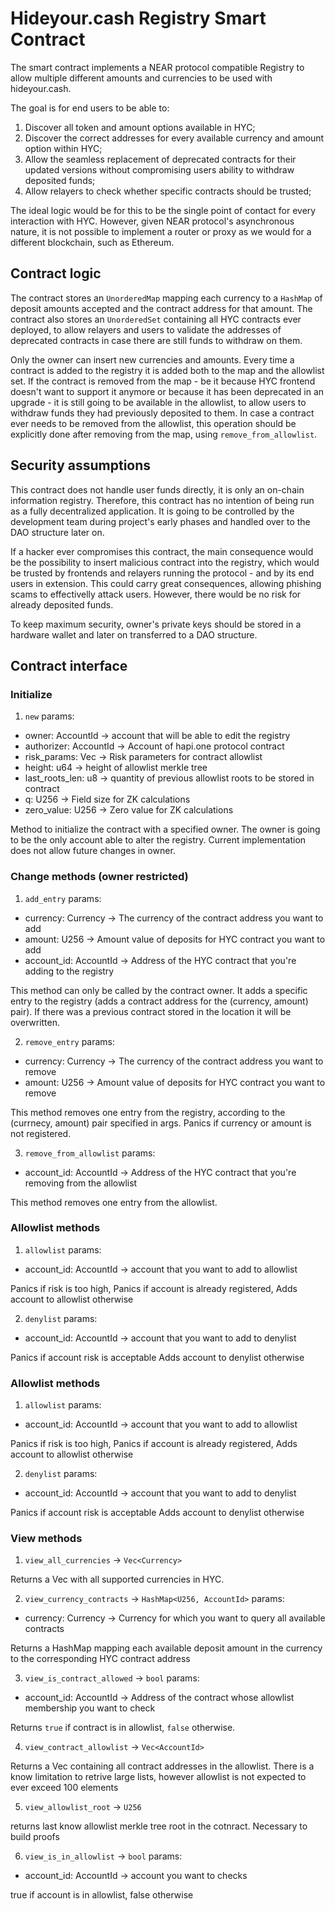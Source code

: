 # Hideyour.cash Registry Smart Contract

The smart contract implements a NEAR protocol compatible Registry to allow multiple different amounts and currencies to be used with hideyour.cash.

The goal is for end users to be able to:
1. Discover all token and amount options available in HYC;
2. Discover the correct addresses for every available currency and amount option within HYC;
3. Allow the seamless replacement of deprecated contracts for their updated versions without compromising users ability to withdraw deposited funds;
4. Allow relayers to check whether specific contracts should be trusted;

The ideal logic would be for this to be the single point of contact for every interaction with HYC. However, given NEAR protocol's asynchronous nature, it is not possible to implement a router or proxy as we would for a different blockchain, such as Ethereum.

## Contract logic
The contract stores an `UnorderedMap` mapping each currency to a `HashMap` of deposit amounts accepted and the contract address for that amount.
The contract also stores an `UnorderedSet` containing all HYC contracts ever deployed, to allow relayers and users to validate the addresses of deprecated contracts in case there are still funds to withdraw on them.

Only the owner can insert new currencies and amounts.
Every time a contract is added to the registry it is added both to the map and the allowlist set. If the contract is removed from the map - be it because HYC frontend doesn't want to support it anymore or because it has been deprecated in an upgrade - it is still going to be available in the allowlist, to allow users to withdraw funds they had previously deposited to them.
In case a contract ever needs to be removed from the allowlist, this operation should be explicitly done after removing from the map, using `remove_from_allowlist`.

## Security assumptions
This contract does not handle user funds directly, it is only an on-chain information registry. Therefore, this contract has no intention of being run as a fully decentralized application. It is going to be controlled by the development team during project's early phases and handled over to the DAO structure later on.

If a hacker ever compromises this contract, the main consequence would be the possibility to insert malicious contract into the registry, which would be trusted by frontends and relayers running the protocol - and by its end users in extension. This could carry great consequences, allowing phishing scams to effectivelly attack users. However, there would be no risk for already deposited funds.

To keep maximum security, owner's private keys should be stored in a hardware wallet and later on transferred to a DAO structure.

## Contract interface

### Initialize
1. `new`
params:
  - owner: AccountId -> account that will be able to edit the registry
  - authorizer: AccountId -> Account of hapi.one protocol contract
  - risk_params: Vec<CategoryRisk> -> Risk parameters for contract allowlist
  - height: u64 -> height of allowlist merkle tree
  - last_roots_len: u8 -> quantity of previous allowlist roots to be stored in contract
  - q: U256 -> Field size for ZK calculations
  - zero_value: U256 -> Zero value for ZK calculations

Method to initialize the contract with a specified owner. The owner is going to be the only account able to alter the registry. Current implementation does not allow future changes in owner.

### Change methods (owner restricted)
1. `add_entry`
params:
  - currency: Currency -> The currency of the contract address you want to add
  - amount: U256 -> Amount value of deposits for HYC contract you want to add
  - account_id: AccountId -> Address of the HYC contract that you're adding to the registry

This method can only be called by the contract owner.
It adds a specific entry to the registry (adds a contract address for the (currency, amount) pair).
If there was a previous contract stored in the location it will be overwritten.

2. `remove_entry`
params:
  - currency: Currency -> The currency of the contract address you want to remove
  - amount: U256 -> Amount value of deposits for HYC contract you want to remove

This method removes one entry from the registry, according to the (currnecy, amount) pair specified in args.
Panics if currency or amount is not registered.

3. `remove_from_allowlist`
params:
  - account_id: AccountId -> Address of the HYC contract that you're removing from the allowlist

This method removes one entry from the allowlist.

### Allowlist methods

1. `allowlist`
params:
  - account_id: AccountId -> account that you want to add to allowlist

Panics if risk is too high,
Panics if account is already registered,
Adds account to allowlist otherwise

2. `denylist`
params:
  - account_id: AccountId -> account that you want to add to denylist

Panics if account risk is acceptable
Adds account to denylist otherwise

### Allowlist methods

1. `allowlist`
params:
  - account_id: AccountId -> account that you want to add to allowlist

Panics if risk is too high,
Panics if account is already registered,
Adds account to allowlist otherwise

2. `denylist`
params:
  - account_id: AccountId -> account that you want to add to denylist

Panics if account risk is acceptable
Adds account to denylist otherwise

### View methods
1. `view_all_currencies` -> `Vec<Currency>`

Returns a Vec with all supported currencies in HYC.

2. `view_currency_contracts` -> `HashMap<U256, AccountId>`
params:
  - currency: Currency -> Currency for which you want to query all available contracts

Returns a HashMap mapping each available deposit amount in the currency to the corresponding HYC contract address

3. `view_is_contract_allowed` -> `bool`
params:
  - account_id: AccountId -> Address of the contract whose allowlist membership you want to check

Returns `true` if contract is in allowlist, `false` otherwise.

4. `view_contract_allowlist` -> `Vec<AccountId>`

Returns a Vec containing all contract addresses in the allowlist.
There is a know limitation to retrive large lists, however allowlist is not expected to ever exceed 100 elements

5. `view_allowlist_root` -> `U256`

returns last know allowlist merkle tree root in the cotnract. Necessary to build proofs

6. `view_is_in_allowlist` -> `bool`
params:
  - account_id: AccountId -> account you want to checks

true if account is in allowlist, false otherwise
